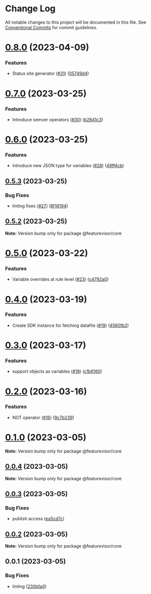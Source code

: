 # Change Log

All notable changes to this project will be documented in this file.
See [Conventional Commits](https://conventionalcommits.org) for commit guidelines.

# [0.8.0](https://github.com/fahad19/featurevisor/compare/v0.7.0...v0.8.0) (2023-04-09)


### Features

* Status site generator ([#31](https://github.com/fahad19/featurevisor/issues/31)) ([05749d4](https://github.com/fahad19/featurevisor/commit/05749d4ca2938a0ee7c7b52c7441b078d5f0dee9))





# [0.7.0](https://github.com/fahad19/featurevisor/compare/v0.6.0...v0.7.0) (2023-03-25)


### Features

* Introduce semver operators ([#30](https://github.com/fahad19/featurevisor/issues/30)) ([b2841c3](https://github.com/fahad19/featurevisor/commit/b2841c3473e9100f9a7f404c7ed15903037523a7))





# [0.6.0](https://github.com/fahad19/featurevisor/compare/v0.5.3...v0.6.0) (2023-03-25)


### Features

* Introduce new JSON type for variables ([#28](https://github.com/fahad19/featurevisor/issues/28)) ([49ff4cb](https://github.com/fahad19/featurevisor/commit/49ff4cb99f840f29e9ac8fcacfee9a9a961ff776))





## [0.5.3](https://github.com/fahad19/featurevisor/compare/v0.5.2...v0.5.3) (2023-03-25)


### Bug Fixes

* linting fixes ([#27](https://github.com/fahad19/featurevisor/issues/27)) ([8f16194](https://github.com/fahad19/featurevisor/commit/8f161943332a617a5e25f811c985e1a33a9559fa))





## [0.5.2](https://github.com/fahad19/featurevisor/compare/v0.5.1...v0.5.2) (2023-03-25)

**Note:** Version bump only for package @featurevisor/core





# [0.5.0](https://github.com/fahad19/featurevisor/compare/v0.4.0...v0.5.0) (2023-03-22)


### Features

* Variable overrides at rule level ([#23](https://github.com/fahad19/featurevisor/issues/23)) ([c4792a0](https://github.com/fahad19/featurevisor/commit/c4792a0beaf33370a3afaafa665491a59e876412))





# [0.4.0](https://github.com/fahad19/featurevisor/compare/v0.3.0...v0.4.0) (2023-03-19)


### Features

* Create SDK instance for fetching datafile ([#19](https://github.com/fahad19/featurevisor/issues/19)) ([4560fb2](https://github.com/fahad19/featurevisor/commit/4560fb24a1989e46b2d18eb342806e0fc3a50af7))





# [0.3.0](https://github.com/fahad19/featurevisor/compare/v0.2.0...v0.3.0) (2023-03-17)


### Features

* support objects as variables ([#18](https://github.com/fahad19/featurevisor/issues/18)) ([c1b6160](https://github.com/fahad19/featurevisor/commit/c1b61609d299bbf2e46c644c4f09336cdd94e128))





# [0.2.0](https://github.com/fahad19/featurevisor/compare/v0.1.0...v0.2.0) (2023-03-16)


### Features

* NOT operator ([#16](https://github.com/fahad19/featurevisor/issues/16)) ([9c7b239](https://github.com/fahad19/featurevisor/commit/9c7b23944a37c327308f441f4afd2731aaf97889))





# [0.1.0](https://github.com/fahad19/featurevisor/compare/v0.0.4...v0.1.0) (2023-03-05)

**Note:** Version bump only for package @featurevisor/core





## [0.0.4](https://github.com/fahad19/featurevisor/compare/v0.0.3...v0.0.4) (2023-03-05)

**Note:** Version bump only for package @featurevisor/core





## [0.0.3](https://github.com/fahad19/featurevisor/compare/v0.0.2...v0.0.3) (2023-03-05)


### Bug Fixes

* publish access ([ea5cd7c](https://github.com/fahad19/featurevisor/commit/ea5cd7cd8554e2def5fdcc1d3488598a08e99bfa))





## [0.0.2](https://github.com/fahad19/featurevisor/compare/v0.0.1...v0.0.2) (2023-03-05)

**Note:** Version bump only for package @featurevisor/core





## 0.0.1 (2023-03-05)


### Bug Fixes

* linting ([230bfa0](https://github.com/fahad19/featurevisor/commit/230bfa0824f79181581585ccc37c2e78c5aeac42))
